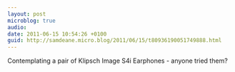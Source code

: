 ```yaml
---
layout: post
microblog: true
audio: 
date: 2011-06-15 10:54:26 +0100
guid: http://samdeane.micro.blog/2011/06/15/t80936190051749888.html
---
```

Contemplating a pair of Klipsch Image S4i Earphones - anyone tried them?
